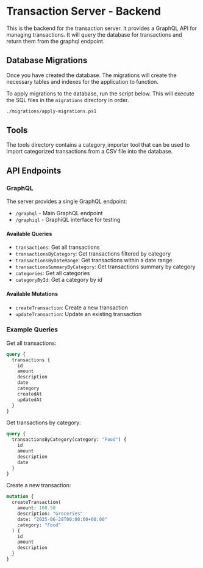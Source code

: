 # Transaction Server - Backend

This is the backend for the transaction server. It provides a GraphQL API for managing transactions. It will query the database for transactions and return them from the graphql endpoint.

## Database Migrations

Once you have created the database. The migrations will create the necessary tables and indexes for the application to function.

To apply migrations to the database, run the script below. This will execute the SQL files in the `migrations` directory in order. 

```bash
./migrations/apply-migrations.ps1
```

## Tools

The tools directory contains a category_importer tool that can be used to import categorized transactions from a CSV file into the database.

## API Endpoints

### GraphQL

The server provides a single GraphQL endpoint:

- `/graphql` - Main GraphQL endpoint
- `/graphiql` - GraphiQL interface for testing

#### Available Queries

- `transactions`: Get all transactions
- `transactionsByCategory`: Get transactions filtered by category
- `transactionsByDateRange`: Get transactions within a date range
- `transactionsSummaryByCategory`: Get transactions summary by category
- `categories`: Get all categories
- `categoryById`: Get a category by id

#### Available Mutations

- `createTransaction`: Create a new transaction
- `updateTransaction`: Update an existing transaction

### Example Queries

Get all transactions:
```graphql
query {
  transactions {
    id
    amount
    description
    date
    category
    createdAt
    updatedAt
  }
}
```

Get transactions by category:
```graphql
query {
  transactionsByCategory(category: "Food") {
    id
    amount
    description
    date
  }
}
```

Create a new transaction:
```graphql
mutation {
  createTransaction(
    amount: 100.50
    description: "Groceries"
    date: "2025-06-28T00:00:00+00:00"
    category: "Food"
  ) {
    id
    amount
    description
  }
}
```


